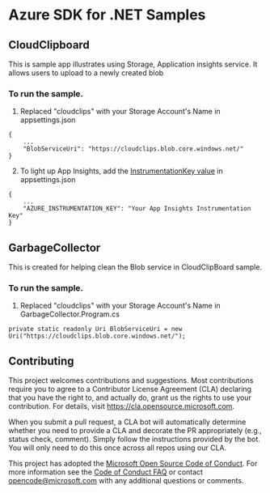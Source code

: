 # Azure SDK for .NET Samples

## CloudClipboard
This is sample app illustrates using Storage, Application insights service. It allows users to upload to a newly created blob
### To run the sample.
1. Replaced "cloudclips" with your Storage Account's Name in appsettings.json
```
{
    ...
    "BlobServiceUri": "https://cloudclips.blob.core.windows.net/"
}
```
2. To light up App Insights, add the [InstrumentationKey value](https://docs.microsoft.com/en-us/azure/bot-service/bot-service-resources-app-insights-keys?view=azure-bot-service-4.0#instrumentation-key) in appsettings.json
```
{
    ...
    "AZURE_INSTRUMENTATION_KEY": "Your App Insights Instrumentation Key"
}
```

## GarbageCollector
This is created for helping clean the Blob service in CloudClipBoard sample.
### To run the sample.
1. Replaced "cloudclips" with your Storage Account's Name in GarbageCollector.Program.cs
```
private static readonly Uri BlobServiceUri = new Uri("https://cloudclips.blob.core.windows.net/");
```

## Contributing

This project welcomes contributions and suggestions.  Most contributions require you to agree to a
Contributor License Agreement (CLA) declaring that you have the right to, and actually do, grant us
the rights to use your contribution. For details, visit https://cla.opensource.microsoft.com.

When you submit a pull request, a CLA bot will automatically determine whether you need to provide
a CLA and decorate the PR appropriately (e.g., status check, comment). Simply follow the instructions
provided by the bot. You will only need to do this once across all repos using our CLA.

This project has adopted the [Microsoft Open Source Code of Conduct](https://opensource.microsoft.com/codeofconduct/).
For more information see the [Code of Conduct FAQ](https://opensource.microsoft.com/codeofconduct/faq/) or
contact [opencode@microsoft.com](mailto:opencode@microsoft.com) with any additional questions or comments.
